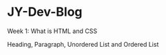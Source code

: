 # JY-Dev-Blog
Week 1:
What is HTML and CSS
<p>Heading, Paragraph, Unordered List and Ordered List</p>
